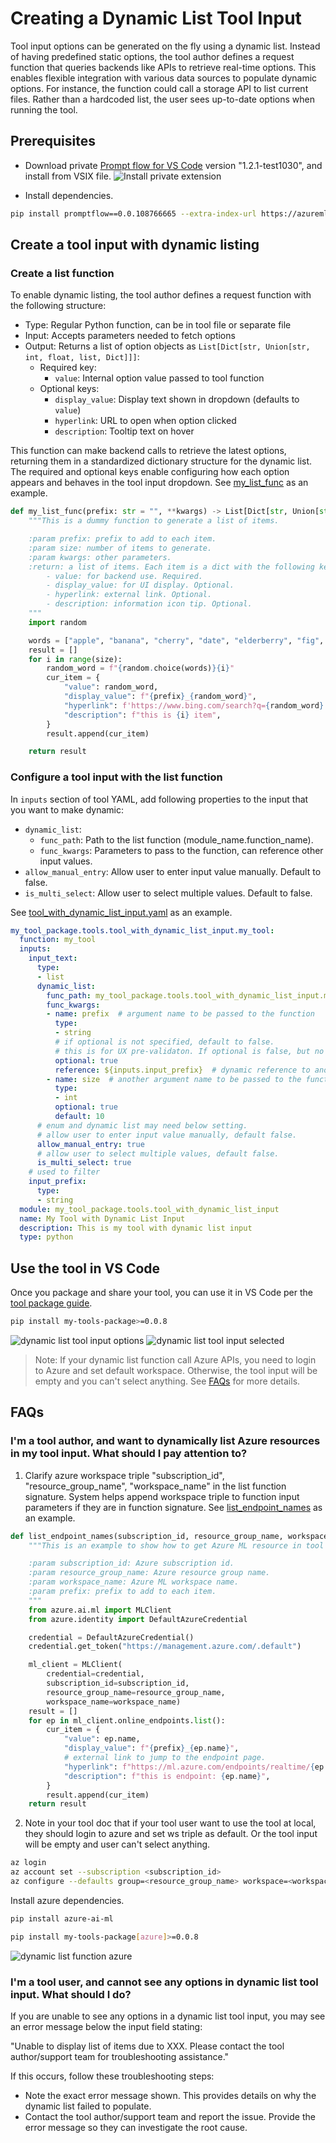 # Creating a Dynamic List Tool Input

Tool input options can be generated on the fly using a dynamic list. Instead of having predefined static options, the tool author defines a request function that queries backends like APIs to retrieve real-time options. This enables flexible integration with various data sources to populate dynamic options. For instance, the function could call a storage API to list current files. Rather than a hardcoded list, the user sees up-to-date options when running the tool.

## Prerequisites

- Download private [Prompt flow for VS Code](https://aka.ms/pfvsctest) version "1.2.1-test1030", and install from VSIX file.
![Install private extension](../../media/how-to-guides/develop-a-tool/install-private-extension.png)

- Install dependencies.
```sh
pip install promptflow==0.0.108766665 --extra-index-url https://azuremlsdktestpypi.azureedge.net/test-promptflow/
```

## Create a tool input with dynamic listing

### Create a list function

To enable dynamic listing, the tool author defines a request function with the following structure:

- Type: Regular Python function, can be in tool file or separate file
- Input: Accepts parameters needed to fetch options
- Output: Returns a list of option objects as `List[Dict[str, Union[str, int, float, list, Dict]]]`:
  - Required key:
    - `value`: Internal option value passed to tool function
  - Optional keys:
    - `display_value`: Display text shown in dropdown (defaults to `value`)
    - `hyperlink`: URL to open when option clicked
    - `description`: Tooltip text on hover

This function can make backend calls to retrieve the latest options, returning them in a standardized dictionary structure for the dynamic list. The required and optional keys enable configuring how each option appears and behaves in the tool input dropdown. See [my_list_func]() as an example.

```python
def my_list_func(prefix: str = "", **kwargs) -> List[Dict[str, Union[str, int, float, list, Dict]]]:
    """This is a dummy function to generate a list of items.

    :param prefix: prefix to add to each item.
    :param size: number of items to generate.
    :param kwargs: other parameters.
    :return: a list of items. Each item is a dict with the following keys:
        - value: for backend use. Required.
        - display_value: for UI display. Optional.
        - hyperlink: external link. Optional.
        - description: information icon tip. Optional.
    """
    import random

    words = ["apple", "banana", "cherry", "date", "elderberry", "fig", "grape", "honeydew", "kiwi", "lemon"]
    result = []
    for i in range(size):
        random_word = f"{random.choice(words)}{i}"
        cur_item = {
            "value": random_word,
            "display_value": f"{prefix}_{random_word}",
            "hyperlink": f'https://www.bing.com/search?q={random_word}',
            "description": f"this is {i} item",
        }
        result.append(cur_item)

    return result
```

### Configure a tool input with the list function

In `inputs` section of tool YAML, add following properties to the input that you want to make dynamic:

- `dynamic_list`:
  - `func_path`: Path to the list function (module_name.function_name).
  - `func_kwargs`: Parameters to pass to the function, can reference other input values.
- `allow_manual_entry`: Allow user to enter input value manually. Default to false.
- `is_multi_select`: Allow user to select multiple values. Default to false.

See [tool_with_dynamic_list_input.yaml]() as an example.

```yaml
my_tool_package.tools.tool_with_dynamic_list_input.my_tool:
  function: my_tool
  inputs:
    input_text:
      type:
      - list
      dynamic_list:
        func_path: my_tool_package.tools.tool_with_dynamic_list_input.my_list_func
        func_kwargs: 
        - name: prefix  # argument name to be passed to the function
          type: 
          - string
          # if optional is not specified, default to false.
          # this is for UX pre-validaton. If optional is false, but no input. UX can throw error in advanced.
          optional: true
          reference: ${inputs.input_prefix}  # dynamic reference to another input parameter
        - name: size  # another argument name to be passed to the function
          type: 
          - int
          optional: true
          default: 10
      # enum and dynamic list may need below setting.
      # allow user to enter input value manually, default false.
      allow_manual_entry: true
      # allow user to select multiple values, default false.
      is_multi_select: true
    # used to filter 
    input_prefix:
      type:
      - string
  module: my_tool_package.tools.tool_with_dynamic_list_input
  name: My Tool with Dynamic List Input
  description: This is my tool with dynamic list input
  type: python
```

## Use the tool in VS Code

Once you package and share your tool, you can use it in VS Code per the [tool package guide](create-and-use-tool-package.md#use-your-tool-from-vscode-extension).

```sh
pip install my-tools-package>=0.0.8
```

![dynamic list tool input options](../../media/how-to-guides/develop-a-tool/dynamic-list-options.png)
![dynamic list tool input selected](../../media/how-to-guides/develop-a-tool/dynamic-list-selected.png)

> Note: If your dynamic list function call Azure APIs, you need to login to Azure and set default workspace. Otherwise, the tool input will be empty and you can't select anything. See [FAQs](#im-a-tool-author-and-want-to-dynamically-list-azure-resources-in-my-tool-input-what-should-i-pay-attention-to) for more details.

## FAQs

### I'm a tool author, and want to dynamically list Azure resources in my tool input. What should I pay attention to?
1. Clarify azure workspace triple "subscription_id", "resource_group_name", "workspace_name" in the list function signature. System helps append workspace triple to function input parameters if they are in function signature. See [list_endpoint_names]() as an example.
```python
def list_endpoint_names(subscription_id, resource_group_name, workspace_name, prefix: str = "") -> List[Dict[str, str]]:
    """This is an example to show how to get Azure ML resource in tool input list function.

    :param subscription_id: Azure subscription id.
    :param resource_group_name: Azure resource group name.
    :param workspace_name: Azure ML workspace name.
    :param prefix: prefix to add to each item.
    """
    from azure.ai.ml import MLClient
    from azure.identity import DefaultAzureCredential

    credential = DefaultAzureCredential()
    credential.get_token("https://management.azure.com/.default")

    ml_client = MLClient(
        credential=credential,
        subscription_id=subscription_id,
        resource_group_name=resource_group_name,
        workspace_name=workspace_name)
    result = []
    for ep in ml_client.online_endpoints.list():
        cur_item = {
            "value": ep.name,
            "display_value": f"{prefix}_{ep.name}",
            # external link to jump to the endpoint page.
            "hyperlink": f"https://ml.azure.com/endpoints/realtime/{ep.name}/detail?wsid=/subscriptions/{subscription_id}/resourceGroups/{resource_group_name}/providers/Microsoft.MachineLearningServices/workspaces/{workspace_name}",
            "description": f"this is endpoint: {ep.name}",
        }
        result.append(cur_item)
    return result
```
2. Note in your tool doc that if your tool user want to use the tool at local, they should login to azure and set ws triple as default. Or the tool input will be empty and user can't select anything.
```sh
az login
az account set --subscription <subscription_id>
az configure --defaults group=<resource_group_name> workspace=<workspace_name>
```
Install azure dependencies.
```sh
pip install azure-ai-ml
```
```sh
pip install my-tools-package[azure]>=0.0.8
```
![dynamic list function azure](../../media/how-to-guides/develop-a-tool/dynamic-list-azure.png)

### I'm a tool user, and cannot see any options in dynamic list tool input. What should I do?

If you are unable to see any options in a dynamic list tool input, you may see an error message below the input field stating:

"Unable to display list of items due to XXX. Please contact the tool author/support team for troubleshooting assistance."

If this occurs, follow these troubleshooting steps:

- Note the exact error message shown. This provides details on why the dynamic list failed to populate.
- Contact the tool author/support team and report the issue. Provide the error message so they can investigate the root cause. 
